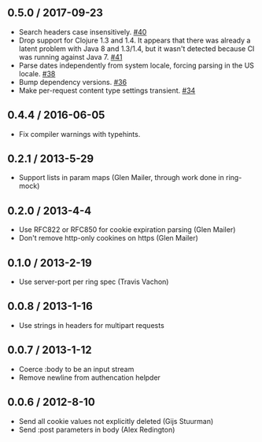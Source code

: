 ## 0.5.0 / 2017-09-23

* Search headers case insensitively. [#40](https://github.com/xeqi/peridot/pull/40)
* Drop support for Clojure 1.3 and 1.4. It appears that there was already a latent problem with Java 8 and 1.3/1.4, but it wasn't detected because CI was running against Java 7. [#41](https://github.com/xeqi/peridot/pull/41)
* Parse dates independently from system locale, forcing parsing in the US locale. [#38](https://github.com/xeqi/peridot/pull/38)
* Bump dependency versions. [#36](https://github.com/xeqi/peridot/pull/36)
* Make per-request content type settings transient. [#34](https://github.com/xeqi/peridot/pull/34)

## 0.4.4 / 2016-06-05

* Fix compiler warnings with typehints.

## 0.2.1 / 2013-5-29

* Support lists in param maps (Glen Mailer, through work done in ring-mock)

## 0.2.0 / 2013-4-4

* Use RFC822 or RFC850 for cookie expiration parsing (Glen Mailer)
* Don't remove http-only cookines on https (Glen Mailer)

## 0.1.0 / 2013-2-19

* Use server-port per ring spec (Travis Vachon)

## 0.0.8 / 2013-1-16

* Use strings in headers for multipart requests

## 0.0.7 / 2013-1-12

* Coerce :body to be an input stream
* Remove newline from authencation helpder

## 0.0.6 / 2012-8-10

* Send all cookie values not explicitly deleted (Gijs Stuurman)
* Send :post parameters in body (Alex Redington)
